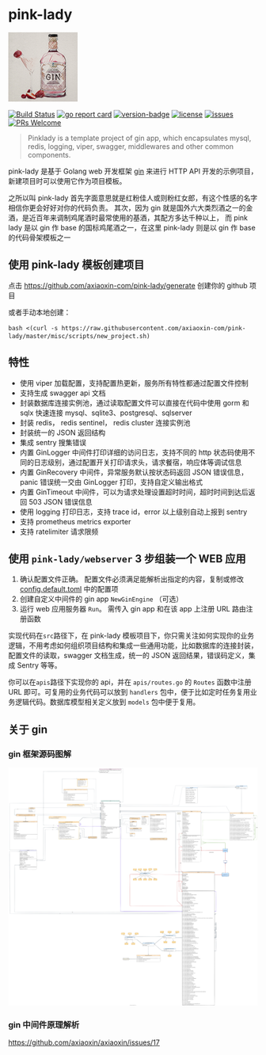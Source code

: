# pink-lady

![proj-icon](./misc/pics/logo.png)

[![Build Status](https://travis-ci.org/axiaoxin-com/pink-lady.svg?branch=master)](https://travis-ci.org/axiaoxin-com/pink-lady)
[![go report card](https://goreportcard.com/badge/github.com/axiaoxin-com/pink-lady)](https://goreportcard.com/report/github.com/axiaoxin-com/pink-lady)
[![version-badge](https://img.shields.io/github/release/axiaoxin-com/pink-lady.svg)](https://github.com/axiaoxin-com/pink-lady/releases)
[![license](https://img.shields.io/github/license/axiaoxin-com/pink-lady.svg)](https://github.com/axiaoxin-com/pink-lady/blob/master/LICENSE)
[![issues](https://img.shields.io/github/issues/axiaoxin-com/pink-lady.svg)](https://github.com/axiaoxin-com/pink-lady/issues)
[![PRs Welcome](https://img.shields.io/badge/PRs-welcome-brightgreen.svg)](https://github.com/axiaoxin-com/pink-lady/pulls)

> Pinklady is a template project of gin app, which encapsulates mysql, redis, logging, viper, swagger, middlewares and other common components.

pink-lady 是基于 Golang web 开发框架 [gin](https://github.com/gin-gonic/gin)
来进行 HTTP API 开发的示例项目，新建项目时可以使用它作为项目模板。

之所以叫 pink-lady 首先字面意思就是红粉佳人或则粉红女郎，有这个性感的名字相信你更会好好对你的代码负责。
其次，因为 gin 就是国外六大类烈酒之一的金酒，是近百年来调制鸡尾酒时最常使用的基酒，其配方多达千种以上，
而 pink lady 是以 gin 作 base 的国标鸡尾酒之一，在这里 pink-lady 则是以 gin 作 base 的代码骨架模板之一

## 使用 pink-lady 模板创建项目

点击 <https://github.com/axiaoxin-com/pink-lady/generate> 创建你的 github 项目

或者手动本地创建：

```
bash <(curl -s https://raw.githubusercontent.com/axiaoxin-com/pink-lady/master/misc/scripts/new_project.sh)
```

## 特性

- 使用 viper 加载配置，支持配置热更新，服务所有特性都通过配置文件控制
- 支持生成 swagger api 文档
- 封装数据库连接实例池，通过读取配置文件可以直接在代码中使用 gorm 和 sqlx 快速连接 mysql、sqlite3、postgresql、sqlserver
- 封装 redis， redis sentinel， redis cluster 连接实例池
- 封装统一的 JSON 返回结构
- 集成 sentry 搜集错误
- 内置 GinLogger 中间件打印详细的访问日志，支持不同的 http 状态码使用不同的日志级别，通过配置开关打印请求头，请求餐宿，响应体等调试信息
- 内置 GinRecovery 中间件，异常服务默认按状态码返回 JSON 错误信息，panic 错误统一交由 GinLogger 打印，支持自定义输出格式
- 内置 GinTimeout 中间件，可以为请求处理设置超时时间，超时时间到达后返回 503 JSON 错误信息
- 使用 logging 打印日志，支持 trace id，error 以上级别自动上报到 sentry
- 支持 prometheus metrics exporter
- 支持 ratelimiter 请求限频

## 使用 `pink-lady/webserver` 3 步组装一个 WEB 应用

1. 确认配置文件正确。
   配置文件必须满足能解析出指定的内容，复制或修改 [config.default.toml](./src/config.default.toml) 中的配置项
2. 创建自定义中间件的 gin app `NewGinEngine` （可选）
3. 运行 web 应用服务器 `Run`。
   需传入 gin app 和在该 app 上注册 URL 路由注册函数

实现代码在`src`路径下，在 pink-lady 模板项目下，你只需关注如何实现你的业务逻辑，不用考虑如何组织项目结构和集成一些通用功能，比如数据库的连接封装，配置文件的读取，swagger 文档生成，统一的 JSON 返回结果，错误码定义，集成 Sentry 等等。

你可以在`apis`路径下实现你的 api，并在 `apis/routes.go` 的 `Routes` 函数中注册 URL 即可。可复用的业务代码可以放到 `handlers` 包中，便于比如定时任务复用业务逻辑代码。数据库模型相关定义放到 `models` 包中便于复用。

## 关于 gin

### gin 框架源码图解

![gin arch](./misc/pics/gin_arch.svg)

### gin 中间件原理解析

<https://github.com/axiaoxin/axiaoxin/issues/17>
